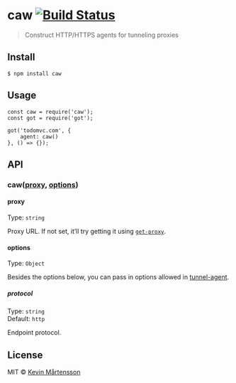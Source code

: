 caw [![Build Status](https://travis-ci.org/kevva/caw.svg?branch=master)](https://travis-ci.org/kevva/caw)
=========================================================================================================

> Construct HTTP/HTTPS agents for tunneling proxies

Install
-------

    $ npm install caw

Usage
-----

    const caw = require('caw');
    const got = require('got');

    got('todomvc.com', {
        agent: caw()
    }, () => {});

API
---

### caw([proxy](#proxy), [options](#options))

#### proxy

Type: `string`

Proxy URL. If not set, it’ll try getting it using [`get-proxy`](https://github.com/kevva/get-proxy).

#### options

Type: `Object`

Besides the options below, you can pass in options allowed in [tunnel-agent](https://github.com/request/tunnel-agent).

##### protocol

Type: `string`  
Default: `http`

Endpoint protocol.

License
-------

MIT © [Kevin Mårtensson](https://github.com/kevva)

